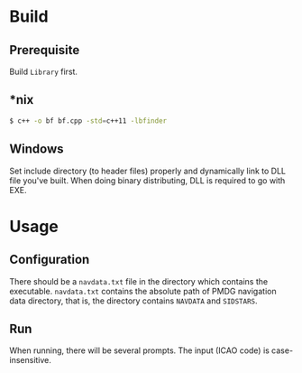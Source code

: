 # Build

## Prerequisite

Build `Library` first.

## *nix

```bash
$ c++ -o bf bf.cpp -std=c++11 -lbfinder
```
## Windows

Set include directory (to header files) properly and dynamically link to DLL file you've built. When doing binary distributing, DLL is required to go with EXE.

# Usage

## Configuration

There should be a `navdata.txt` file in the directory which contains the executable. `navdata.txt` contains the absolute path of PMDG navigation data directory, that is, the directory contains `NAVDATA` and `SIDSTARS`.

## Run

When running, there will be several prompts. The input (ICAO code) is case-insensitive.